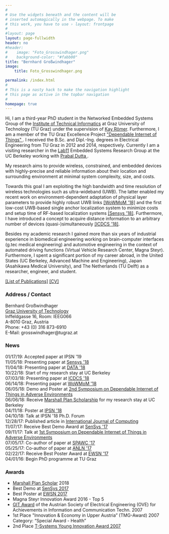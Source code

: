 ```yaml
---
#
# Use the widgets beneath and the content will be
# inserted automagically in the webpage. To make
# this work, you have to use › layout: frontpage
#
#layout: page
layout: page-fullwidth
header: no
#header:
#    image: "Foto_Grosswindhager.png"
#    background-color: "#fabb00"
title: "Bernhard Großwindhager"
image:
    title: Foto_Grosswindhager.png

permalink: /index.html
#
# This is a nasty hack to make the navigation highlight
# this page as active in the topbar navigation
#
homepage: true
---
```


Hi, I am a third-year PhD student in the Networked Embedded Systems Group of the <a href="https://www.iti.tugraz.at">Institute of Technical Informatics</a> at Graz University of Technology (TU Graz) under the supervision of <a href="https://www.tugraz.at/institute/iti/institut/team/prof-kay-roemer/"> Kay Römer</a>. 
Furthermore, I am a member of the TU Graz Excellence Project <a href="https://www.tugraz.at/projekte/dependablethings/home/"> "Dependable Internet of Things" </a>.
I received the B.Sc. and Dipl.-Ing. degrees in Electrical Engineering from TU Graz in 2012 and 2014, respectively.
Currently I am a visiting researcher in the <a href="https://lab11.eecs.berkeley.edu/index.html">Lab11</a> Embedded Systems Research Group at the UC Berkeley working with <a href="https://people.eecs.berkeley.edu/~prabal/"> Prabal Dutta </a>.

My research aims to provide wireless, constrained, and embedded devices with highly-precise and reliable information about their location and surrounding environment at minimal system complexity, size, and costs.
<!--reliable and efficient wireless communication and localization for future Internet-of-Things applications. -->
Towards this goal I am exploiting the high bandwidth and time resolution of wireless technologies such as ultra-wideband (UWB). 
The latter enabled my recent work on environment-dependent adaptation of physical layer parameters to provide highly robust UWB links <a href="../pubs/grosswindhager2018adaptation.pdf" target="_blank">[WoWMoM '18]</a> and the first low-cost UWB-based single anchor
localization system to minimize costs and setup time of RF-based localization systems <a href="../pubs/grosswindhager2018salma.pdf" target="_blank">[Sensys '18]</a>. 
Furthermore, I have introduced a concept to acquire distance information to an arbitrary number of devices (quasi-)simultaneously <a href="../pubs/grosswindhager2018concurrent.pdf" target="_blank">[ICDCS '18]</a>. 

Besides my academic research I gained more than six years of industrial experience in biomedical engineering working on brain-computer interfaces (g.tec medical engineering) and automotive engineering in the context of automated driving functions (Virtual Vehicle Research Center, Magna Steyr). Furthermore, I spent a significant portion of my career abroad, in the United States (UC Berkeley, Advanced Machine and Engineering), Japan (Asahikawa Medical University), and The Netherlands (TU Delft) as a researcher, engineer, and student.

<!--The aim is to exploit the benefits of using this wireless technology providing high bandwidth to enable robust location-aware Internet-of-Things applications.
In my recent works I have developed an environment-dependent adaption algorithm to maintain highly reliable and efficient UWB links ([<a href="https://mymarshallplan.squarespace.com/overview-1">[WoWMoM ']]). 
His research interests include reliable and efficient ultra-wideband wireless communication and localization.
-->

<a href="/publications/">[List of Publications]</a>
<a href="/CV/">[CV]</a>

<h3 id="address">Address / Contact</h3>
<p>
Bernhard Großwindhager<br />
<a href="https://www.tugraz.at/home/">Graz University of Technology</a><br />
Inffeldgasse 16, Room: IEEG066<br />
A-8010 Graz, Austria<br />
Phone: +43 (0) 316 873-6910<br />
E-Mail: grosswindhager@tugraz.at<br />
</p>

<h3 id="news">News</h3>
01/17/19: Accepted paper at IPSN '19 <br />
11/05/18: Presenting paper at <a href="../pubs/grosswindhager2018salma.pdf" target="_blank">Sensys '18</a> <br />
11/04/18: Presenting paper at <a href="https://www.tugraz.at/en/institutes/iti/salma/database/" target="_blank">DATA '18</a> <br />
10/22/18: Start of my research stay at UC Berkeley <br />
07/03/18: Presenting paper at <a href="../pubs/grosswindhager2018concurrent.pdf" target="_blank">ICDCS '18</a> <br />
06/14/18: Presenting paper at <a href="../pubs/grosswindhager2018adaptation.pdf" target="_blank">WoWMoM '18</a> <br />
06/05/18: Demo and Poster at <a href="https://www.tugraz.at/projekte/dependable-things/events/2nd-symposium-on-dependable-internet-of-things-in-adverse-environments/">2nd Symposium on Dependable Internet of Things in Adverse Environments</a> <br />
06/06/18: Receive <a href="https://mymarshallplan.squarespace.com/overview-1">Marshall Plan Scholarship</a> for my research stay at UC Berkeley <br />
04/11/18: Poster at <a href="../pubs/grosswindhager2018adaptationposter.pdf" target="_blank">IPSN '18</a> <br />
04/10/18: Talk at IPSN '18 Ph.D. Forum <br />
12/28/17: Published article in <a href="../pubs/grosswindhager2017networkedcars.pdf" target="_blank">International Journal of Computing</a> <br />
11/07/17: Receive Best Demo Award at <a href="../pubs/grosswindhager2017singleanchordemo.pdf" target="_blank">SenSys '17</a> <br />
09/11/17: Talk at <a href="https://www.tugraz.at/projekte/dependable-things/events/1st-symposium-on-dependable-internet-of-things-in-adverse-environments/">1st Symposium on Dependable Internet of Things in Adverse Environments</a> <br />
07/05/17: Co-author of paper at <a href="https://ieeexplore.ieee.org/document/8227739" target="_blank">SPAWC '17</a> <br />
05/25/17: Co-author of paper at <a href="https://ieeexplore.ieee.org/document/7962828" target="_blank">ANLN '17</a> <br />
02/22/17: Receive Best Poster Award at <a href="../pubs/grosswindhager2017switchable.pdf" target="_blank">EWSN '17</a> <br />
04/01/16: Begin PhD programme at TU Graz <br />

<h3 id="awards">Awards</h3>
<ul>
<li><a href="https://mymarshallplan.squarespace.com/overview-1">Marshall Plan Scholar</a> 2018</li>
<li>Best Demo at <a href="http://sensys.acm.org/2017/">SenSys 2017</a></li>
<li>Best Poster at <a href="http://www.ewsn2017.org/">EWSN 2017</a></li>
<li>Magna Steyr Innovation Award 2016 - Top 5</li>
<li><a href="https://www.htl-steyr.ac.at/index.php/abteilung-elektronik/projekte-e/858-brain-computer-interface-ausgezeichnet">GIT Award</a> of the Austrian Society of Electrical Engineering (OVE) for Achievements in Information and Communication Techn. 2007</li>
<li>1st Place "Innovation & Economy in Upper Austria” (TMG-Award) 2007<br>
Category: “Special Award - Health”</li>
<li>2nd Place <a href="https://www.pressetext.com/news/20070604010">T-Systems Young Innovation Award 2007</a></li>
</ul>
